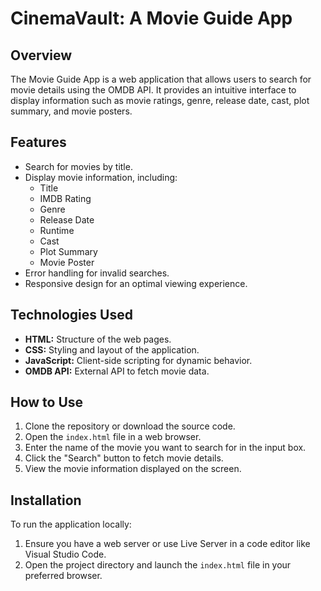 # CinemaVault: A Movie Guide App

## Overview

The Movie Guide App is a web application that allows users to search for movie details using the OMDB API. It provides an intuitive interface to display information such as movie ratings, genre, release date, cast, plot summary, and movie posters.

## Features

- Search for movies by title.
- Display movie information, including:
  - Title
  - IMDB Rating
  - Genre
  - Release Date
  - Runtime
  - Cast
  - Plot Summary
  - Movie Poster
- Error handling for invalid searches.
- Responsive design for an optimal viewing experience.

## Technologies Used

- **HTML:** Structure of the web pages.
- **CSS:** Styling and layout of the application.
- **JavaScript:** Client-side scripting for dynamic behavior.
- **OMDB API:** External API to fetch movie data.

## How to Use

1. Clone the repository or download the source code.
2. Open the `index.html` file in a web browser.
3. Enter the name of the movie you want to search for in the input box.
4. Click the "Search" button to fetch movie details.
5. View the movie information displayed on the screen.

## Installation

To run the application locally:

1. Ensure you have a web server or use Live Server in a code editor like Visual Studio Code.
2. Open the project directory and launch the `index.html` file in your preferred browser.
